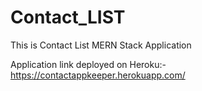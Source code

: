 # Contact_LIST
This is Contact List MERN Stack  Application 


Application link deployed on Heroku:- https://contactappkeeper.herokuapp.com/
